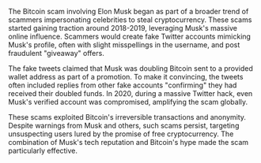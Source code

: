 The Bitcoin scam involving Elon Musk began as part of a broader trend of scammers impersonating celebrities to steal cryptocurrency. These scams started gaining traction around 2018-2019, leveraging Musk's massive online influence. Scammers would create fake Twitter accounts mimicking Musk's profile, often with slight misspellings in the username, and post fraudulent "giveaway" offers. 

The fake tweets claimed that Musk was doubling Bitcoin sent to a provided wallet address as part of a promotion. To make it convincing, the tweets often included replies from other fake accounts "confirming" they had received their doubled funds. In 2020, during a massive Twitter hack, even Musk's verified account was compromised, amplifying the scam globally. 

These scams exploited Bitcoin's irreversible transactions and anonymity. Despite warnings from Musk and others, such scams persist, targeting unsuspecting users lured by the promise of free cryptocurrency. The combination of Musk's tech reputation and Bitcoin's hype made the scam particularly effective.